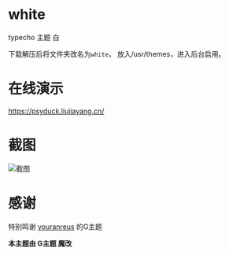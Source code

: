 # white

typecho 主题 白

下载解压后将文件夹改名为`white`， 放入/usr/themes，进入后台启用。

# 在线演示

https://psyduck.liujiayang.cn/   


# 截图

![截图](https://www.liujiayang.cn/psyduck/psyduck.liujiayang.cn_.png)

# 感谢

特别鸣谢 [youranreus](https://github.com/youranreus/G) 的G主题

**本主题由 G主题 魔改**

